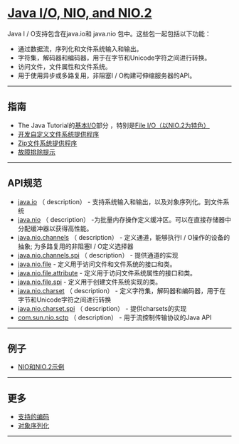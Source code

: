 #   [Java I/O, NIO, and NIO.2](https://docs.oracle.com/javase/8/docs/technotes/guides/io/index.html)

Java I / O支持包含在java.io和 java.nio 包中。这些包一起包括以下功能：
-   通过数据流，序列化和文件系统输入和输出。
-   字符集，解码器和编码器，用于在字节和Unicode字符之间进行转换。
-   访问文件，文件属性和文件系统。
-   用于使用异步或多路复用，非阻塞I / O构建可伸缩服务器的API。

----

##  指南
-   The Java Tutorial的[基本I/O](https://docs.oracle.com/javase/tutorial/essential/io/index.html)部分 ，特别是[File I/O（以NIO.2为特色）](https://docs.oracle.com/javase/tutorial/essential/io/fileio.html)
-   [开发自定义文件系统提供程序](https://docs.oracle.com/javase/8/docs/technotes/guides/io/fsp/filesystemprovider.html)
-   [Zip文件系统提供程序](https://docs.oracle.com/javase/8/docs/technotes/guides/io/fsp/zipfilesystemprovider.html)
-   [故障排除提示](https://docs.oracle.com/javase/8/docs/technotes/guides/io/troubleshooting.html)

----

##  API规范
-   [java.io](https://docs.oracle.com/javase/8/docs/api/java/io/package-summary.html) （ description） - 支持系统输入和输出，以及对象序列化。到文件系统
-   [java.nio](https://docs.oracle.com/javase/8/docs/api/java/nio/package-summary.html) （ description） -为批量内存操作定义缓冲区。可以在直接存储器中分配缓冲器以获得高性能。
-   [java.nio.channels](https://docs.oracle.com/javase/8/docs/api/java/nio/channels/package-summary.html) （ description） - 定义通道，能够执行I / O操作的设备的抽象; 为多路复用的非阻塞I / O定义选择器
-   [java.nio.channels.spi](https://docs.oracle.com/javase/8/docs/api/java/nio/channels/spi/package-summary.html) （ description） - 提供通道的实现
-   [java.nio.file](https://docs.oracle.com/javase/8/docs/api/java/nio/file/package-summary.html) - 定义用于访问文件和文件系统的接口和类。
-   [java.nio.file.attribute](https://docs.oracle.com/javase/8/docs/api/java/nio/file/attribute/package-summary.html) - 定义用于访问文件系统属性的接口和类。
-   [java.nio.file.spi](https://docs.oracle.com/javase/8/docs/api/java/nio/file/spi/package-summary.html) - 定义用于创建文件系统实现的类。
-   [java.nio.charset](https://docs.oracle.com/javase/8/docs/api/java/nio/charset/package-summary.html) （ description） - 定义字符集，解码器和编码器，用于在字节和Unicode字符之间进行转换
-   [java.nio.charset.spi](https://docs.oracle.com/javase/8/docs/api/java/nio/charset/spi/package-summary.html) （ description） - 提供charsets的实现
-   [com.sun.nio.sctp](https://docs.oracle.com/javase/8/docs/jre/api/nio/sctp/spec/index.html) （ description） - 用于流控制传输协议的Java API

----

##  例子
-   [NIO和NIO.2示例](https://docs.oracle.com/javase/8/docs/technotes/guides/io/example/index.html)

----

##  更多
-   [支持的编码](https://docs.oracle.com/javase/8/docs/technotes/guides/intl/encoding.doc.html)
-   [对象序列化](https://docs.oracle.com/javase/8/docs/technotes/guides/serialization/index.html)

----